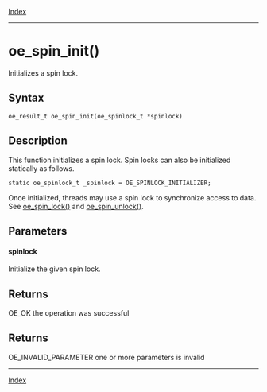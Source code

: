[Index](index.md)

---
# oe_spin_init()

Initializes a spin lock.

## Syntax

    oe_result_t oe_spin_init(oe_spinlock_t *spinlock)
## Description 

This function initializes a spin lock. Spin locks can also be initialized statically as follows.

```
static oe_spinlock_t _spinlock = OE_SPINLOCK_INITIALIZER;
```



Once initialized, threads may use a spin lock to synchronize access to data. See [oe_spin_lock()](thread_8h_a1fb244a95a4533ef27952232823e5f6f_1a1fb244a95a4533ef27952232823e5f6f.md) and [oe_spin_unlock()](thread_8h_acb22714370fdf7b849b438a4f7f66a38_1acb22714370fdf7b849b438a4f7f66a38.md).



## Parameters

#### spinlock

Initialize the given spin lock.

## Returns

OE_OK the operation was successful

## Returns

OE_INVALID_PARAMETER one or more parameters is invalid

---
[Index](index.md)

